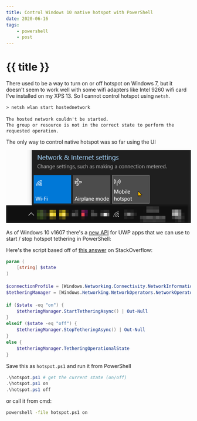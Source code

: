 ```yaml
---
title: Control Windows 10 native hotspot with PowerShell
date: 2020-06-16
tags:
    - powershell
    - post
---
```


# {{ title }}

There used to be a way to turn on or off hotspot on Windows 7, but it doesn't seem to work well with some wifi adapters
like Intel 9260 wifi card I've installed on my XPS 13. So I cannot control hotspot using `netsh`.

```text
> netsh wlan start hostednetwork

The hosted network couldn't be started.
The group or resource is not in the correct state to perform the requested operation.
```

The only way to control native hotspot was so far using the UI

![](tray.png)

As of Windows 10 v1607 there's a [new API][api] for UWP apps that we can use to start / stop hotspot tethering in PowerShell:

Here's the script based off of [this answer][answer] on StackOverflow:

```powershell {data-filename=hotspot.ps1}
param (
    [string] $state
)

$connectionProfile = [Windows.Networking.Connectivity.NetworkInformation, Windows.Networking.Connectivity, ContentType = WindowsRuntime]::GetInternetConnectionProfile()
$tetheringManager = [Windows.Networking.NetworkOperators.NetworkOperatorTetheringManager, Windows.Networking.NetworkOperators, ContentType = WindowsRuntime]::CreateFromConnectionProfile($connectionProfile)

if ($state -eq "on") {
    $tetheringManager.StartTetheringAsync() | Out-Null
}
elseif ($state -eq "off") {
    $tetheringManager.StopTetheringAsync() | Out-Null
}
else {
    $tetheringManager.TetheringOperationalState
}
```

Save this as `hotspot.ps1` and run it from PowerShell

```powershell
.\hotspot.ps1 # get the current state (on/off)
.\hotspot.ps1 on
.\hotspot.ps1 off
```
or call it from cmd:

```cmd
powershell -file hotspot.ps1 on 
```


[api]: https://docs.microsoft.com/en-us/uwp/api/windows.networking.networkoperators.networkoperatortetheringmanager
[answer]: https://stackoverflow.com/a/55563418/5298150